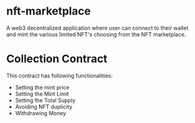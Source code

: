 # nft-marketplace
A web3 decentralized application where user can connect to their wallet and mint the various limited NFT's choosing from the NFT marketplace.

# Collection Contract
This contract has following functionalities:
* Setting the mint price
* Setting the Mint Limit
* Setting the Total Supply
* Avoiding NFT duplicity
* Withdrawing Money 
